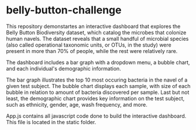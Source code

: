 # belly-button-challenge
This repository demonstartes an interactive dashboard that explores the Belly Button Biodiversity dataset, which catalog the microbes that colonize human navels. The dataset reveals that a small handful of microbial species (also called operational taxonomic units, or OTUs, in the study) were present in more than 70% of people, while the rest were relatively rare.

The dashboard includes a bar graph with a dropdown menu, a bubble chart, and each individual's demographic information. 

The bar graph illustrates the top 10 most occuring bacteria in the navel of a given test subject. The bubble chart displays each sample, with size of each bubble in relation to amount of bacteria discovered per sample. Last but not least, the demographic chart provides key information on the test subject, such as ethnicity, gender, age, wash frequency, and more. 

App.js contains all javascript code done to build the interactive dashboard. This file is located in the static folder. 

